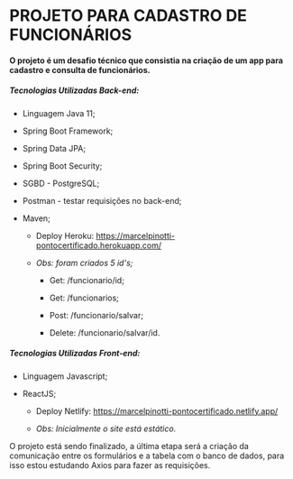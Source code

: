 <h1>PROJETO PARA CADASTRO DE FUNCIONÁRIOS</h1>



<h4>O projeto é um desafio técnico que consistia na criação de um app para cadastro e consulta de funcionários.<h4>

<h5>Tecnologias Utilizadas Back-end:</h5>

- Linguagem Java 11;

- Spring Boot Framework;

- Spring Data JPA;

- Spring Boot Security;

- SGBD - PostgreSQL;

- Postman - testar requisições no back-end;

- Maven;

  - Deploy Heroku: https://marcelpinotti-pontocertificado.herokuapp.com/

  - *Obs: foram criados 5 id's;*

    -  Get: /funcionario/id;

    - Get: /funcionarios;

    - Post: /funcionario/salvar;

    - Delete: /funcionario/salvar/id.

      

<h5>Tecnologias Utilizadas Front-end:</h5>

- Linguagem Javascript;

- ReactJS;

  - Deploy Netlify: https://marcelpinotti-pontocertificado.netlify.app/

  - *Obs: Inicialmente o site está estático.*

    

O projeto está sendo finalizado, a última etapa será a criação da comunicação entre os formulários e a tabela com o banco de dados, para isso estou estudando Axios para fazer as requisições.